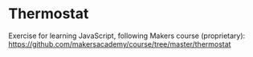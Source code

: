 Thermostat
==========

Exercise for learning JavaScript, following Makers course (proprietary):
https://github.com/makersacademy/course/tree/master/thermostat
